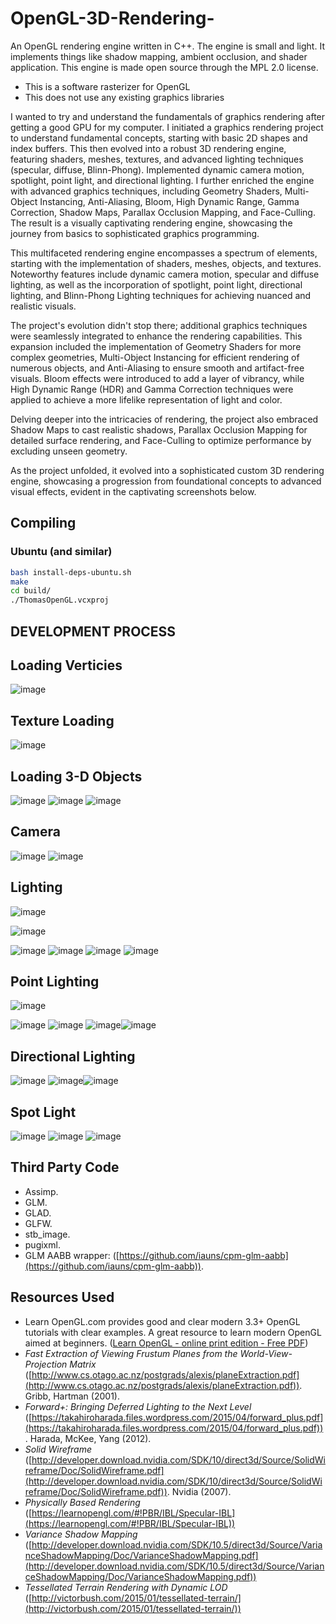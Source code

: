 # OpenGL-3D-Rendering-
An OpenGL rendering engine written in C++. The engine is small and light. It implements things like shadow mapping, ambient occlusion, and shader application. This engine is made open source through the MPL 2.0 license.

* This is a software rasterizer for OpenGL
* This does not use any existing graphics libraries

I wanted to try and understand the fundamentals of graphics rendering after getting a good GPU for my computer. I initiated a graphics rendering project to understand fundamental concepts, starting with basic 2D shapes and index buffers. This then evolved into a robust 3D rendering engine, featuring shaders, meshes, textures, and advanced lighting techniques (specular, diffuse, Blinn-Phong). Implemented dynamic camera motion, spotlight, point light, and directional lighting.
I further enriched the engine with advanced graphics techniques, including Geometry Shaders, Multi-Object Instancing, Anti-Aliasing, Bloom, High Dynamic Range, Gamma Correction, Shadow Maps, Parallax Occlusion Mapping, and Face-Culling. The result is a visually captivating rendering engine, showcasing the journey from basics to sophisticated graphics programming.

This multifaceted rendering engine encompasses a spectrum of elements, starting with the implementation of shaders, meshes, objects, and textures. Noteworthy features include dynamic camera motion, specular and diffuse lighting, as well as the incorporation of spotlight, point light, directional lighting, and Blinn-Phong Lighting techniques for achieving nuanced and realistic visuals.

The project's evolution didn't stop there; additional graphics techniques were seamlessly integrated to enhance the rendering capabilities. This expansion included the implementation of Geometry Shaders for more complex geometries, Multi-Object Instancing for efficient rendering of numerous objects, and Anti-Aliasing to ensure smooth and artifact-free visuals. Bloom effects were introduced to add a layer of vibrancy, while High Dynamic Range (HDR) and Gamma Correction techniques were applied to achieve a more lifelike representation of light and color.

Delving deeper into the intricacies of rendering, the project also embraced Shadow Maps to cast realistic shadows, Parallax Occlusion Mapping for detailed surface rendering, and Face-Culling to optimize performance by excluding unseen geometry.

As the project unfolded, it evolved into a sophisticated custom 3D rendering engine, showcasing a progression from foundational concepts to advanced visual effects, evident in the captivating screenshots below.

## Compiling
### Ubuntu (and similar)

```sh
bash install-deps-ubuntu.sh
make
cd build/
./ThomasOpenGL.vcxproj
```

## DEVELOPMENT PROCESS

## Loading Verticies
![image](https://github.com/ThomasOli/OpenGL-3D-Rendering-/assets/51518411/02b8ea63-7a48-4bdf-9a18-0d06ba6b9c88)

## Texture Loading
![image](https://github.com/ThomasOli/OpenGL-3D-Rendering-/assets/51518411/788b8765-4116-4332-babd-b587d3265a01)

## Loading 3-D Objects
![image](https://github.com/ThomasOli/OpenGL-3D-Rendering-/assets/51518411/c5fa3f60-68c7-4105-9d0a-0d63eab72481)
![image](https://github.com/ThomasOli/OpenGL-3D-Rendering-/assets/51518411/6fbe571b-1ac2-4ad3-bf37-d7bb3de83074)
![image](https://github.com/ThomasOli/OpenGL-3D-Rendering-/assets/51518411/8293cce4-becb-4104-b77d-e867c2166dbb)

## Camera 
![image](https://github.com/ThomasOli/OpenGL-3D-Rendering-/assets/51518411/2346bb7a-635c-4767-b663-6074c1cd088e)
![image](https://github.com/ThomasOli/OpenGL-3D-Rendering-/assets/51518411/83bcb3b5-f10f-4659-aa31-8228cc1e9c05)

## Lighting
![image](https://github.com/ThomasOli/OpenGL-3D-Rendering-/assets/51518411/53e093c8-86fb-4d1f-932a-07c607b6bac9)

![image](https://github.com/ThomasOli/OpenGL-3D-Rendering-/assets/51518411/ad4418ce-3c7f-4832-b10a-b8fc31db758a)

![image](https://github.com/ThomasOli/OpenGL-3D-Rendering-/assets/51518411/b45b0b95-0dc1-43f2-957d-96535f7704bd)
![image](https://github.com/ThomasOli/OpenGL-3D-Rendering-/assets/51518411/37c34bf4-3c75-4647-9d5d-242dd8d3c6f7) ![image](https://github.com/ThomasOli/OpenGL-3D-Rendering-/assets/51518411/e1969fe3-56f7-4799-a96c-18d2aeef6a0f) ![image](https://github.com/ThomasOli/OpenGL-3D-Rendering-/assets/51518411/fd322e9a-0fb4-4d26-99a0-fecafb0cea41)

## Point Lighting 
![image](https://github.com/ThomasOli/OpenGL-3D-Rendering-/assets/51518411/95ddd32b-1da7-4766-bd70-05dcd9c18717)

![image](https://github.com/ThomasOli/OpenGL-3D-Rendering-/assets/51518411/97b88389-a751-4b41-91c6-6226e7da7bed)
![image](https://github.com/ThomasOli/OpenGL-3D-Rendering-/assets/51518411/579b8192-a0da-4c6b-914e-5cb7f6633e44) ![image](https://github.com/ThomasOli/OpenGL-3D-Rendering-/assets/51518411/313ff162-6267-485c-b5fc-7c7f48f558ff)![image](https://github.com/ThomasOli/OpenGL-3D-Rendering-/assets/51518411/01358389-8bae-48e4-a7a1-69508a0b6c52)


## Directional Lighting

![image](https://github.com/ThomasOli/OpenGL-3D-Rendering-/assets/51518411/f961f48d-748d-4d9b-a873-b5fe093e6ea0)
![image](https://github.com/ThomasOli/OpenGL-3D-Rendering-/assets/51518411/3b056daf-63f7-4e80-909d-091d774f23d4)![image](https://github.com/ThomasOli/OpenGL-3D-Rendering-/assets/51518411/bfdbf8a5-f934-4070-896a-64166e4e9321)

## Spot Light 
![image](https://github.com/ThomasOli/OpenGL-3D-Rendering-/assets/51518411/cff37218-5ca5-4a5a-89e4-ea91d0801f65)
![image](https://github.com/ThomasOli/OpenGL-3D-Rendering-/assets/51518411/4d173057-cfa7-4069-ba94-03e5467655e9)
![image](https://github.com/ThomasOli/OpenGL-3D-Rendering-/assets/51518411/750a04ab-61fc-44aa-adac-1aabc2cfed43)


## Third Party Code
* Assimp.
* GLM.
* GLAD.
* GLFW.
* stb_image.
* pugixml.
* GLM AABB wrapper: ([https://github.com/iauns/cpm-glm-aabb](https://github.com/iauns/cpm-glm-aabb)).

## Resources Used
*  Learn OpenGL.com provides good and clear modern 3.3+ OpenGL tutorials with clear examples. A great resource to learn modern OpenGL aimed at beginners. ([Learn OpenGL - online print edition - Free PDF](https://learnopengl.com/book/book_pdf.pdf))
*  _Fast Extraction of Viewing Frustum Planes from the World-View-Projection Matrix_ ([http://www.cs.otago.ac.nz/postgrads/alexis/planeExtraction.pdf](http://www.cs.otago.ac.nz/postgrads/alexis/planeExtraction.pdf)). Gribb, Hartman (2001).
* _Forward+: Bringing Deferred Lighting to the Next Level_ ([https://takahiroharada.files.wordpress.com/2015/04/forward_plus.pdf](https://takahiroharada.files.wordpress.com/2015/04/forward_plus.pdf)). Harada, McKee, Yang (2012).
* _Solid Wireframe_ ([http://developer.download.nvidia.com/SDK/10/direct3d/Source/SolidWireframe/Doc/SolidWireframe.pdf](http://developer.download.nvidia.com/SDK/10/direct3d/Source/SolidWireframe/Doc/SolidWireframe.pdf)). Nvidia (2007).
* _Physically Based Rendering_ ([https://learnopengl.com/#!PBR/IBL/Specular-IBL](https://learnopengl.com/#!PBR/IBL/Specular-IBL))
* _Variance Shadow Mapping_ ([http://developer.download.nvidia.com/SDK/10.5/direct3d/Source/VarianceShadowMapping/Doc/VarianceShadowMapping.pdf](http://developer.download.nvidia.com/SDK/10.5/direct3d/Source/VarianceShadowMapping/Doc/VarianceShadowMapping.pdf))
* _Tessellated Terrain Rendering with Dynamic LOD_ ([http://victorbush.com/2015/01/tessellated-terrain/](http://victorbush.com/2015/01/tessellated-terrain/))
